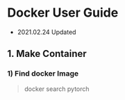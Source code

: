 # Docker User Guide
- 2021.02.24 Updated


## 1. Make Container
### 1) Find docker Image
   > docker search pytorch

